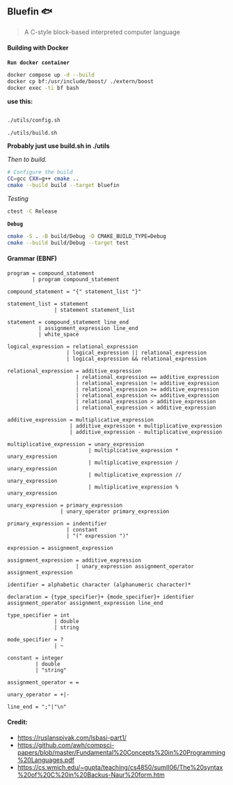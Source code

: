 ## Bluefin :fish:

> A C-style block-based interpreted computer language

#### Building with Docker

**`Run docker container`**

```bash
docker compose up -d --build
docker cp bf:/usr/include/boost/ ./extern/boost
docker exec -ti bf bash
```

**use this:**

```bash

./utils/config.sh

./utils/build.sh
```


**Probably just use build.sh in ./utils**

_Then to build._
```bash
# Configure the build
CC=gcc CXX=g++ cmake ..
cmake --build build --target bluefin
```

_Testing_
```bash
ctest -C Release
```

**`Debug`**
```bash
cmake -S . -B build/Debug -D CMAKE_BUILD_TYPE=Debug
cmake --build build/Debug --target test
```

#### Grammar (EBNF)

```
program = compound_statement
        | program compound_statement

compound_statement = "{" statement_list "}"

statement_list = statement
               | statement statement_list

statement = compound_statement line_end
          | assignment_expression line_end
          | white_space

logical_expression = relational_expression
                   | logical_expression || relational_expression
                   | logical_expression && relational_expression

relational_expression = additive_expression
                      | relational_expression == additive_expression
                      | relational_expression != additive_expression
                      | relational_expression >= additive_expression
                      | relational_expression <= additive_expression
                      | relational_expression > additive_expression
                      | relational_expression < additive_expression

additive_expression = multiplicative_expression 
                    | additive_expression + multiplicative_expression
                    | additive_expression - multiplicative_expression

multiplicative_expression = unary_expression
                          | multiplicative_expression * unary_expression
                          | multiplicative_expression / unary_expression
                          | multiplicative_expression // unary_expression
                          | multiplicative_expression % unary_expression

unary_expression = primary_expression
                 | unary_operator primary_expression

primary_expression = indentifier
                   | constant
                   | "(" expression ")"

expression = assignment_expression

assignment_expression = additive_expression
                      | unary_expression assignment_operator assignment_expression

identifier = alphabetic character (alphanumeric character)*

declaration = {type_specifier}+ {mode_specifier}+ identifier assignment_operator assignment_expression line_end

type_specifier = int
               | double
               | string

mode_specifier = ?
               | ~

constant = integer      
         | double
         | "string"

assignment_operator = =

unary_operator = +|-

line_end = ";"|"\n"
```

#### Credit:

- https://ruslanspivak.com/lsbasi-part1/
- https://github.com/awh/compsci-papers/blob/master/Fundamental%20Concepts%20in%20Programming%20Languages.pdf
- https://cs.wmich.edu/~gupta/teaching/cs4850/sumII06/The%20syntax%20of%20C%20in%20Backus-Naur%20form.htm
